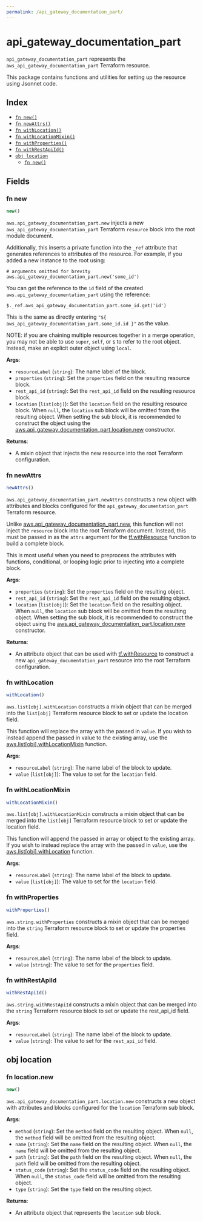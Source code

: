 ```yaml
---
permalink: /api_gateway_documentation_part/
---
```


# api_gateway_documentation_part

`api_gateway_documentation_part` represents the `aws_api_gateway_documentation_part` Terraform resource.



This package contains functions and utilities for setting up the resource using Jsonnet code.


## Index

* [`fn new()`](#fn-new)
* [`fn newAttrs()`](#fn-newattrs)
* [`fn withLocation()`](#fn-withlocation)
* [`fn withLocationMixin()`](#fn-withlocationmixin)
* [`fn withProperties()`](#fn-withproperties)
* [`fn withRestApiId()`](#fn-withrestapiid)
* [`obj location`](#obj-location)
  * [`fn new()`](#fn-locationnew)

## Fields

### fn new

```ts
new()
```


`aws.api_gateway_documentation_part.new` injects a new `aws_api_gateway_documentation_part` Terraform `resource`
block into the root module document.

Additionally, this inserts a private function into the `_ref` attribute that generates references to attributes of the
resource. For example, if you added a new instance to the root using:

    # arguments omitted for brevity
    aws.api_gateway_documentation_part.new('some_id')

You can get the reference to the `id` field of the created `aws.api_gateway_documentation_part` using the reference:

    $._ref.aws_api_gateway_documentation_part.some_id.get('id')

This is the same as directly entering `"${ aws_api_gateway_documentation_part.some_id.id }"` as the value.

NOTE: if you are chaining multiple resources together in a merge operation, you may not be able to use `super`, `self`,
or `$` to refer to the root object. Instead, make an explicit outer object using `local`.

**Args**:
  - `resourceLabel` (`string`): The name label of the block.
  - `properties` (`string`): Set the `properties` field on the resulting resource block.
  - `rest_api_id` (`string`): Set the `rest_api_id` field on the resulting resource block.
  - `location` (`list[obj]`): Set the `location` field on the resulting resource block. When `null`, the `location` sub block will be omitted from the resulting object. When setting the sub block, it is recommended to construct the object using the [aws.api_gateway_documentation_part.location.new](#fn-locationnew) constructor.

**Returns**:
- A mixin object that injects the new resource into the root Terraform configuration.


### fn newAttrs

```ts
newAttrs()
```


`aws.api_gateway_documentation_part.newAttrs` constructs a new object with attributes and blocks configured for the `api_gateway_documentation_part`
Terraform resource.

Unlike [aws.api_gateway_documentation_part.new](#fn-new), this function will not inject the `resource`
block into the root Terraform document. Instead, this must be passed in as the `attrs` argument for the
[tf.withResource](https://github.com/tf-libsonnet/core/tree/main/docs#fn-withresource) function to build a complete block.

This is most useful when you need to preprocess the attributes with functions, conditional, or looping logic prior to
injecting into a complete block.

**Args**:
  - `properties` (`string`): Set the `properties` field on the resulting object.
  - `rest_api_id` (`string`): Set the `rest_api_id` field on the resulting object.
  - `location` (`list[obj]`): Set the `location` field on the resulting object. When `null`, the `location` sub block will be omitted from the resulting object. When setting the sub block, it is recommended to construct the object using the [aws.api_gateway_documentation_part.location.new](#fn-locationnew) constructor.

**Returns**:
  - An attribute object that can be used with [tf.withResource](https://github.com/tf-libsonnet/core/tree/main/docs#fn-withresource) to construct a new `api_gateway_documentation_part` resource into the root Terraform configuration.


### fn withLocation

```ts
withLocation()
```

`aws.list[obj].withLocation` constructs a mixin object that can be merged into the `list[obj]`
Terraform resource block to set or update the location field.

This function will replace the array with the passed in `value`. If you wish to instead append the
passed in value to the existing array, use the [aws.list[obj].withLocationMixin](TODO) function.


**Args**:
  - `resourceLabel` (`string`): The name label of the block to update.
  - `value` (`list[obj]`): The value to set for the `location` field.


### fn withLocationMixin

```ts
withLocationMixin()
```

`aws.list[obj].withLocationMixin` constructs a mixin object that can be merged into the `list[obj]`
Terraform resource block to set or update the location field.

This function will append the passed in array or object to the existing array. If you wish
to instead replace the array with the passed in `value`, use the [aws.list[obj].withLocation](TODO)
function.


**Args**:
  - `resourceLabel` (`string`): The name label of the block to update.
  - `value` (`list[obj]`): The value to set for the `location` field.


### fn withProperties

```ts
withProperties()
```

`aws.string.withProperties` constructs a mixin object that can be merged into the `string`
Terraform resource block to set or update the properties field.



**Args**:
  - `resourceLabel` (`string`): The name label of the block to update.
  - `value` (`string`): The value to set for the `properties` field.


### fn withRestApiId

```ts
withRestApiId()
```

`aws.string.withRestApiId` constructs a mixin object that can be merged into the `string`
Terraform resource block to set or update the rest_api_id field.



**Args**:
  - `resourceLabel` (`string`): The name label of the block to update.
  - `value` (`string`): The value to set for the `rest_api_id` field.


## obj location



### fn location.new

```ts
new()
```


`aws.api_gateway_documentation_part.location.new` constructs a new object with attributes and blocks configured for the `location`
Terraform sub block.



**Args**:
  - `method` (`string`): Set the `method` field on the resulting object. When `null`, the `method` field will be omitted from the resulting object.
  - `name` (`string`): Set the `name` field on the resulting object. When `null`, the `name` field will be omitted from the resulting object.
  - `path` (`string`): Set the `path` field on the resulting object. When `null`, the `path` field will be omitted from the resulting object.
  - `status_code` (`string`): Set the `status_code` field on the resulting object. When `null`, the `status_code` field will be omitted from the resulting object.
  - `type` (`string`): Set the `type` field on the resulting object.

**Returns**:
  - An attribute object that represents the `location` sub block.
